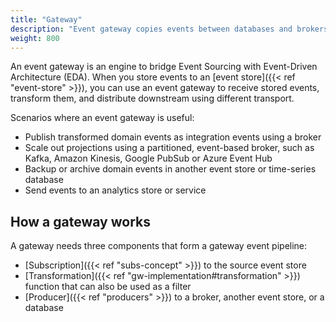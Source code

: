 ```yaml
---
title: "Gateway"
description: "Event gateway copies events between databases and brokers"
weight: 800
---
```


An event gateway is an engine to bridge Event Sourcing with Event-Driven Architecture (EDA). When you store events to an [event store]({{< ref "event-store" >}}), you can use an event gateway to receive stored events, transform them, and distribute downstream using different transport.

Scenarios where an event gateway is useful:
* Publish transformed domain events as integration events using a broker
* Scale out projections using a partitioned, event-based broker, such as Kafka, Amazon Kinesis, Google PubSub or Azure Event Hub
* Backup or archive domain events in another event store or time-series database
* Send events to an analytics store or service

## How a gateway works

A gateway needs three components that form a gateway event pipeline:
* [Subscription]({{< ref "subs-concept" >}}) to the source event store
* [Transformation]({{< ref "gw-implementation#transformation" >}}) function that can also be used as a filter
* [Producer]({{< ref "producers" >}}) to a broker, another event store, or a database
